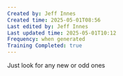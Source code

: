 ```yaml
---
Created by: Jeff Innes
Created time: 2025-05-01T08:56
Last edited by: Jeff Innes
Last updated time: 2025-05-01T10:12
Frequency: when generated
Training Completed: true
---
```

Just look for any new or odd ones